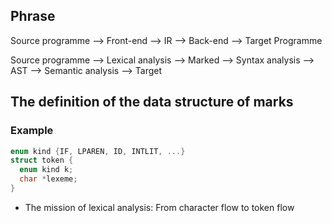 ## Phrase

Source programme --> Front-end --> IR --> Back-end --> Target Programme

Source programme --> Lexical analysis --> Marked --> Syntax analysis --> AST --> Semantic analysis --> Target

## The definition of the data structure of marks

### Example

```C
enum kind {IF, LPAREN, ID, INTLIT, ...}
struct token {
  enum kind k;
  char *lexeme;
}
```

- The mission of lexical analysis: From character flow to token flow
